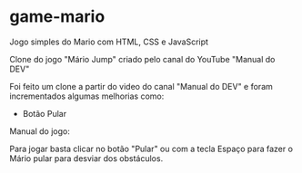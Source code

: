 # game-mario
 Jogo simples do Mario com HTML, CSS e JavaScript

 Clone do jogo "Mário Jump" criado pelo canal do YouTube "Manual do DEV"

 Foi feito um clone a partir do video do canal "Manual do DEV" e foram incrementados algumas melhorias como:

  * Botão Pular


Manual do jogo:

Para jogar basta clicar no botão "Pular" ou com a tecla Espaço para fazer o Mário pular para desviar dos obstáculos.
